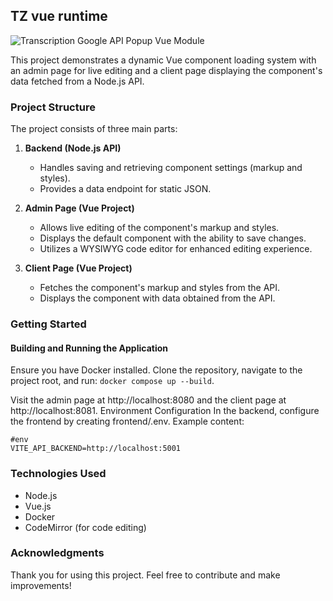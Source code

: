 ## TZ vue runtime

![Transcription Google API Popup Vue Module](https://ss-web.ru/assets/images/untitled-min.png)

This project demonstrates a dynamic Vue component loading system with an admin page for live editing and a client page displaying the component's data fetched from a Node.js API.

### Project Structure

The project consists of three main parts:

1. **Backend (Node.js API)**
    - Handles saving and retrieving component settings (markup and styles).
    - Provides a data endpoint for static JSON.
  
2. **Admin Page (Vue Project)**
    - Allows live editing of the component's markup and styles.
    - Displays the default component with the ability to save changes.
    - Utilizes a WYSIWYG code editor for enhanced editing experience.

3. **Client Page (Vue Project)**
    - Fetches the component's markup and styles from the API.
    - Displays the component with data obtained from the API.

### Getting Started

#### Building and Running the Application

Ensure you have Docker installed. Clone the repository, navigate to the project root, and run:
`docker compose up --build`.

Visit the admin page at http://localhost:8080 and the client page at http://localhost:8081.
Environment Configuration
In the backend, configure the frontend by creating frontend/.env. Example content:
```
#env
VITE_API_BACKEND=http://localhost:5001
```

### Technologies Used

- Node.js
- Vue.js
- Docker
- CodeMirror (for code editing)

### Acknowledgments

Thank you for using this project. Feel free to contribute and make improvements!
